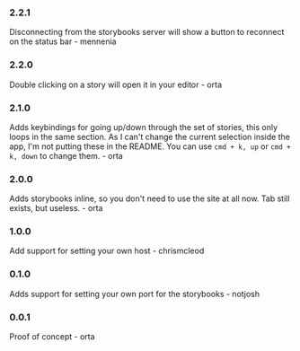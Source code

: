### 2.2.1

Disconnecting from the storybooks server will show a button to reconnect on the status bar - mennenia

### 2.2.0

Double clicking on a story will open it in your editor - orta

### 2.1.0

Adds keybindings for going up/down through the set of stories, this only loops in the same section.
As I can't change the current selection inside the app, I'm not putting these in the README. You can 
use `cmd + k, up` or `cmd + k, down` to change them. - orta

### 2.0.0

Adds storybooks inline, so you don't need to use the site at all now. Tab still exists, but useless. - orta

### 1.0.0

Add support for setting your own host - chrismcleod

### 0.1.0

Adds support for setting your own port for the storybooks - notjosh

### 0.0.1

Proof of concept - orta

